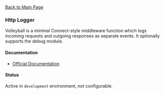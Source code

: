 [Back to Main Page](https://github.com/SorinGFS/webaccess#configuration)

### Http Logger

Volleyball is a minimal Connect-style middleware function which logs incoming requests and outgoing responses as separate events. It optionally supports the debug module.

#### Documentation

- [Official Documentation](https://github.com/glebec/volleyball#readme)

#### Status

Active in `development` environment, not configurable.